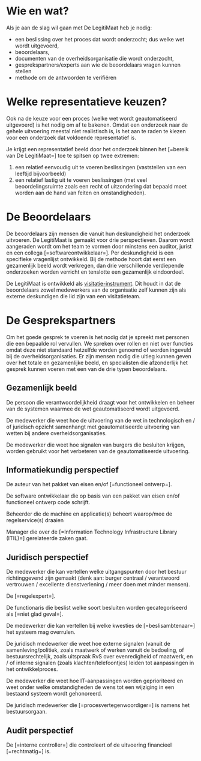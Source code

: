 # Wie en wat?

Als je aan de slag wil gaan met De LegitiMaat heb je nodig:
- een beslissing over het proces dat wordt onderzocht; dus welke wet wordt uitgevoerd,
- beoordelaars,
- documenten van de overheidsorganisatie die wordt onderzocht,
- gesprekspartners/experts aan wie de beoordelaars vragen kunnen stellen
- methode om de antwoorden te verifiëren

# Welke representatieve keuzen?
Ook na de keuze voor een proces (welke wet wordt geautomatiseerd uitgevoerd) is het nodig om af te bakenen. Omdat een onderzoek naar de gehele uitvoering meestal niet realistisch is, is het aan te raden te kiezen voor een onderzoek dat voldoende representatief is.

Je krijgt een representatief beeld door het onderzoek binnen het [=bereik van De LegitiMaat=] toe te spitsen op twee extremen:
1. een relatief eenvoudig uit te voeren beslissingen (vaststellen van een leeftijd bijvoorbeeld)
2. een relatief lastig uit te voeren beslissingen (met veel beoordelingsruimte zoals een recht of uitzondering dat bepaald moet worden aan de hand van feiten en omstandigheden).

# De Beoordelaars
De beoordelaars zijn mensen die vanuit hun deskundigheid het onderzoek uitvoeren. De LegitiMaat is gemaakt voor drie perspectieven. Daarom wordt aangeraden wordt om het team te vormen door minstens een auditor, jurist en een collega [=softwareontwikkelaar=]. Per deskundigheid is een specifieke vragenlijst ontwikkeld. Bij de methode hoort dat eerst een gezamenlijk beeld wordt verkregen, dan drie verschillende verdiepende onderzoeken worden verricht en tenslotte een gezamenlijk eindoordeel.

De LegitiMaat is ontwikkeld als [visitatie-instrument](#de-legitimaat-als-visitatie-instrument). Dit houdt in dat de beoordelaars zowel medewerkers van de organisatie zelf kunnen zijn als externe deskundigen die lid zijn van een visitatieteam.

# De Gesprekspartners
Om het goede gesprek te voeren is het nodig dat je spreekt met personen die een bepaalde rol vervullen. We spreken over rollen en niet over functies omdat deze niet standaard hetzelfde worden genoemd of worden ingevuld bij de overheidsorganisaties. Er zijn mensen nodig die uitleg kunnen geven over het totale en gezamenlijke beeld, en specialisten die afzonderlijk het gesprek kunnen voeren met een van de drie typen beoordelaars.

## Gezamenlijk beeld
De persoon die verantwoordelijkheid draagt voor het ontwikkelen en beheer van de systemen waarmee de wet geautomatiseerd wordt uitgevoerd.

De medewerker die weet hoe de uitvoering van de wet in technologisch en / of juridisch opzicht samenhangt met geautomatiseerde uitvoering van wetten bij andere overheidsorganisaties.

De medewerker die weet hoe signalen van burgers die besluiten krijgen, worden gebruikt voor het verbeteren van de geautomatiseerde uitvoering.

## Informatiekundig perspectief
De auteur van het pakket van eisen en/of [=functioneel ontwerp=].

De software ontwikkelaar die op basis van een pakket van eisen en/of functioneel ontwerp code schrijft.

Beheerder die de machine en applicatie(s) beheert waarop/mee de regelservice(s) draaien

Manager die over de [=Information Technology Infrastructure Library (ITIL)=] gerelateerde zaken gaat.

## Juridisch perspectief
De medewerker die kan vertellen welke uitgangspunten door het bestuur richtinggevend zijn gemaakt (denk aan: burger centraal / verantwoord vertrouwen / excellente dienstverlening / meer doen met minder mensen).

De [=regelexpert=].

De functionaris die beslist welke soort besluiten worden gecategoriseerd als [=niet glad geval=].

De medewerker die kan vertellen bij welke kwesties de [=beslisambtenaar=] het systeem mag overrulen.

De juridisch medewerker die weet hoe externe signalen (vanuit de samenleving/politiek, zoals maatwerk of werken vanuit de bedoeling, of bestuursrechtelijk, zoals uitspraak RvS over evenredigheid of maatwerk, en / of interne signalen (zoals klachten/telefoontjes) leiden tot aanpassingen in het ontwikkelproces.

De medewerker die weet hoe IT-aanpassingen worden geprioriteerd en weet onder welke omstandigheden de wens tot een wijziging in een bestaand systeem wordt gehonoreerd.

De juridisch medewerker die [=procesvertegenwoordiger=] is namens het bestuursorgaan.

## Audit perspectief
De [=interne controller=] die controleert of de uitvoering financieel [=rechtmatig=] is.